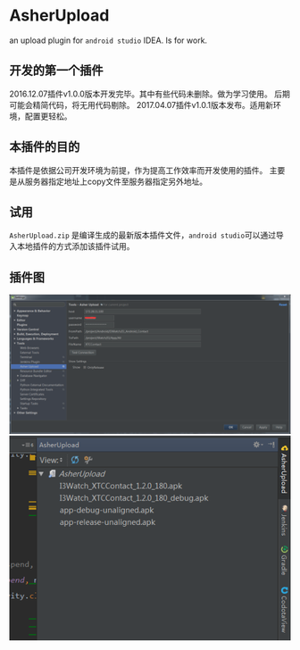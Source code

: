# AsherUpload

an upload plugin for `android studio` IDEA. Is for work.

## 开发的第一个插件

2016.12.07插件v1.0.0版本开发完毕。其中有些代码未删除。做为学习使用。
后期可能会精简代码，将无用代码剔除。
2017.04.07插件v1.0.1版本发布。适用新环境，配置更轻松。

## 本插件的目的

本插件是依据公司开发环境为前提，作为提高工作效率而开发使用的插件。
主要是从服务器指定地址上copy文件至服务器指定另外地址。

## 试用

`AsherUpload.zip` 是编译生成的最新版本插件文件，`android studio`可以通过导入本地插件的方式添加该插件试用。

## 插件图
![plugin3](https://raw.githubusercontent.com/AsherYang/AsherUpload/master/screenshot/plugin03.png)
![plugin2](https://raw.githubusercontent.com/AsherYang/AsherUpload/master/screenshot/plugin02.png)
